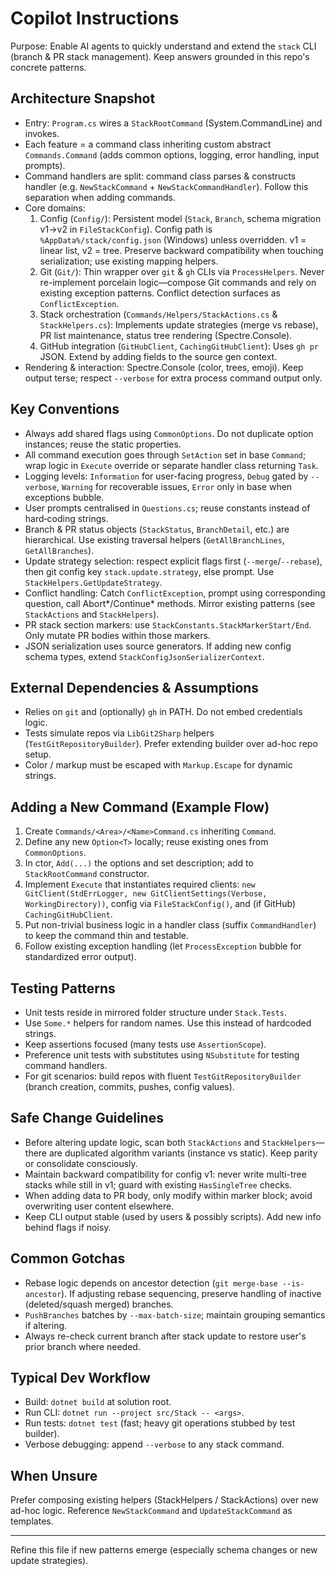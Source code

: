 # Copilot Instructions

Purpose: Enable AI agents to quickly understand and extend the `stack` CLI (branch & PR stack management). Keep answers grounded in this repo's concrete patterns.

## Architecture Snapshot

- Entry: `Program.cs` wires a `StackRootCommand` (System.CommandLine) and invokes.
- Each feature = a command class inheriting custom abstract `Commands.Command` (adds common options, logging, error handling, input prompts).
- Command handlers are split: command class parses & constructs handler (e.g. `NewStackCommand` + `NewStackCommandHandler`). Follow this separation when adding commands.
- Core domains:
  1. Config (`Config/`): Persistent model (`Stack`, `Branch`, schema migration v1→v2 in `FileStackConfig`). Config path is `%AppData%/stack/config.json` (Windows) unless overridden. v1 = linear list, v2 = tree. Preserve backward compatibility when touching serialization; use existing mapping helpers.
  2. Git (`Git/`): Thin wrapper over `git` & `gh` CLIs via `ProcessHelpers`. Never re-implement porcelain logic—compose Git commands and rely on existing exception patterns. Conflict detection surfaces as `ConflictException`.
  3. Stack orchestration (`Commands/Helpers/StackActions.cs` & `StackHelpers.cs`): Implements update strategies (merge vs rebase), PR list maintenance, status tree rendering (Spectre.Console).
  4. GitHub integration (`GitHubClient`, `CachingGitHubClient`): Uses `gh pr` JSON. Extend by adding fields to the source gen context.
- Rendering & interaction: Spectre.Console (color, trees, emoji). Keep output terse; respect `--verbose` for extra process command output only.

## Key Conventions

- Always add shared flags using `CommonOptions`. Do not duplicate option instances; reuse the static properties.
- All command execution goes through `SetAction` set in base `Command`; wrap logic in `Execute` override or separate handler class returning `Task`.
- Logging levels: `Information` for user-facing progress, `Debug` gated by `--verbose`, `Warning` for recoverable issues, `Error` only in base when exceptions bubble.
- User prompts centralised in `Questions.cs`; reuse constants instead of hard‑coding strings.
- Branch & PR status objects (`StackStatus`, `BranchDetail`, etc.) are hierarchical. Use existing traversal helpers (`GetAllBranchLines`, `GetAllBranches`).
- Update strategy selection: respect explicit flags first (`--merge`/`--rebase`), then git config key `stack.update.strategy`, else prompt. Use `StackHelpers.GetUpdateStrategy`.
- Conflict handling: Catch `ConflictException`, prompt using corresponding question, call Abort*/Continue* methods. Mirror existing patterns (see `StackActions` and `StackHelpers`).
- PR stack section markers: use `StackConstants.StackMarkerStart/End`. Only mutate PR bodies within those markers.
- JSON serialization uses source generators. If adding new config schema types, extend `StackConfigJsonSerializerContext`.

## External Dependencies & Assumptions

- Relies on `git` and (optionally) `gh` in PATH. Do not embed credentials logic.
- Tests simulate repos via `LibGit2Sharp` helpers (`TestGitRepositoryBuilder`). Prefer extending builder over ad-hoc repo setup.
- Color / markup must be escaped with `Markup.Escape` for dynamic strings.

## Adding a New Command (Example Flow)

1. Create `Commands/<Area>/<Name>Command.cs` inheriting `Command`.
2. Define any new `Option<T>` locally; reuse existing ones from `CommonOptions`.
3. In ctor, `Add(...)` the options and set description; add to `StackRootCommand` constructor.
4. Implement `Execute` that instantiates required clients: `new GitClient(StdErrLogger, new GitClientSettings(Verbose, WorkingDirectory))`, config via `FileStackConfig()`, and (if GitHub) `CachingGitHubClient`.
5. Put non-trivial business logic in a handler class (suffix `CommandHandler`) to keep the command thin and testable.
6. Follow existing exception handling (let `ProcessException` bubble for standardized error output).

## Testing Patterns

- Unit tests reside in mirrored folder structure under `Stack.Tests`.
- Use `Some.*` helpers for random names. Use this instead of hardcoded strings.
- Keep assertions focused (many tests use `AssertionScope`).
- Preference unit tests with substitutes using `NSubstitute` for testing command handlers.
- For git scenarios: build repos with fluent `TestGitRepositoryBuilder` (branch creation, commits, pushes, config values).

## Safe Change Guidelines

- Before altering update logic, scan both `StackActions` and `StackHelpers`—there are duplicated algorithm variants (instance vs static). Keep parity or consolidate consciously.
- Maintain backward compatibility for config v1: never write multi-tree stacks while still in v1; guard with existing `HasSingleTree` checks.
- When adding data to PR body, only modify within marker block; avoid overwriting user content elsewhere.
- Keep CLI output stable (used by users & possibly scripts). Add new info behind flags if noisy.

## Common Gotchas

- Rebase logic depends on ancestor detection (`git merge-base --is-ancestor`). If adjusting rebase sequencing, preserve handling of inactive (deleted/squash merged) branches.
- `PushBranches` batches by `--max-batch-size`; maintain grouping semantics if altering.
- Always re-check current branch after stack update to restore user's prior branch where needed.

## Typical Dev Workflow

- Build: `dotnet build` at solution root.
- Run CLI: `dotnet run --project src/Stack -- <args>`.
- Run tests: `dotnet test` (fast; heavy git operations stubbed by test builder).
- Verbose debugging: append `--verbose` to any stack command.

## When Unsure

Prefer composing existing helpers (StackHelpers / StackActions) over new ad-hoc logic. Reference `NewStackCommand` and `UpdateStackCommand` as templates.

---

Refine this file if new patterns emerge (especially schema changes or new update strategies).
